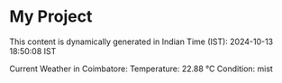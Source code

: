 # My Project

This content is dynamically generated in Indian Time (IST): 2024-10-13 18:50:08 IST


Current Weather in Coimbatore:
Temperature: 22.88 °C
Condition: mist
